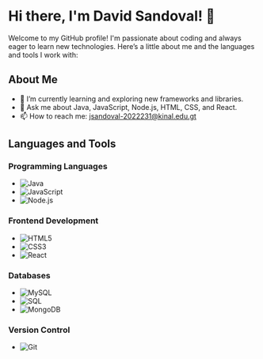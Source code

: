 # Hi there, I'm David Sandoval! 👋

Welcome to my GitHub profile! I'm passionate about coding and always eager to learn new technologies. Here’s a little about me and the languages and tools I work with:

## About Me

- 🌱 I’m currently learning and exploring new frameworks and libraries.
- 💬 Ask me about Java, JavaScript, Node.js, HTML, CSS, and React.
- 📫 How to reach me: jsandoval-2022231@kinal.edu.gt

## Languages and Tools

### Programming Languages
- ![Java](https://img.shields.io/badge/Java-ED8B00?style=for-the-badge&logo=java&logoColor=white)
- ![JavaScript](https://img.shields.io/badge/JavaScript-323330?style=for-the-badge&logo=javascript&logoColor=F7DF1E)
- ![Node.js](https://img.shields.io/badge/Node.js-339933?style=for-the-badge&logo=nodedotjs&logoColor=white)

### Frontend Development
- ![HTML5](https://img.shields.io/badge/HTML5-E34F26?style=for-the-badge&logo=html5&logoColor=white)
- ![CSS3](https://img.shields.io/badge/CSS3-1572B6?style=for-the-badge&logo=css3&logoColor=white)
- ![React](https://img.shields.io/badge/React-20232A?style=for-the-badge&logo=react&logoColor=61DAFB)


### Databases
- ![MySQL](https://img.shields.io/badge/MySQL-00000F?style=for-the-badge&logo=mysql&logoColor=white)
- ![SQL](https://img.shields.io/badge/SQL-4479A1?style=for-the-badge&logo=amazon-rds&logoColor=white)
- ![MongoDB](https://img.shields.io/badge/MongoDB-4EA94B?style=for-the-badge&logo=mongodb&logoColor=white)

### Version Control
- ![Git](https://img.shields.io/badge/Git-F05032?style=for-the-badge&logo=git&logoColor=white)
